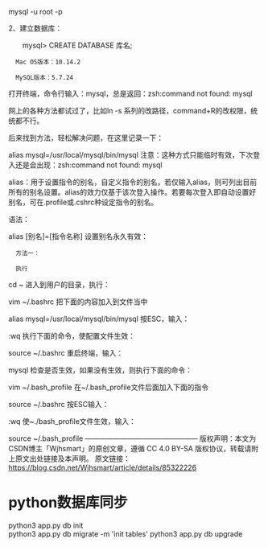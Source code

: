 
mysql -u root -p

2、建立数据库：

　　mysql> CREATE DATABASE 库名;





      Mac OS版本：10.14.2
    
      MySQL版本：5.7.24

打开终端，命令行输入：mysql，总是返回：zsh:command not found: mysql

网上的各种方法都试过了，比如ln -s 系列的改路径，command+R的改权限，统统都不行。

后来找到方法，轻松解决问题，在这里记录一下：

alias mysql=/usr/local/mysql/bin/mysql
注意：这种方式只能临时有效，下次登入还是会出现：zsh:command not found: mysql

alias：用于设置指令的别名，自定义指令的别名，若仅输入alias，则可列出目前所有的别名设置。alias的效力仅基于该次登入操作。若要每次登入即自动设置好别名，可在.profile或.cshrc种设定指令的别名。

语法：

alias [别名]=[指令名称]
设置别名永久有效：

      方法一：
    
      执行

cd ~
      进入到用户的目录，执行：

vim ~/.bashrc
      把下面的内容加入到文件当中

alias mysql=/usr/local/mysql/bin/mysql
      按ESC，输入：

:wq
      执行下面的命令，使配置文件生效：

source ~/.bashrc
      重启终端，输入：

mysql
     检查是否生效，如果没有生效，则执行下面的命令：

vim ~/.bash_profile
      在~/.bash_profile文件后面加入下面的指令

source ~/.bashrc
      按ESC输入：

:wq
      使~./bash_profile文件生效，输入：

source ~/.bash_profile
————————————————
版权声明：本文为CSDN博主「Wjhsmart」的原创文章，遵循 CC 4.0 BY-SA 版权协议，转载请附上原文出处链接及本声明。
原文链接：https://blog.csdn.net/Wjhsmart/article/details/85322226




# python数据库同步
python3 app.py db init  
python3 app.py db migrate -m 'init tables'
python3 app.py db upgrade

